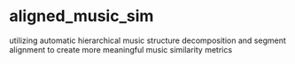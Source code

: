 # aligned_music_sim
utilizing automatic hierarchical music structure decomposition and segment alignment to create more meaningful music similarity metrics
